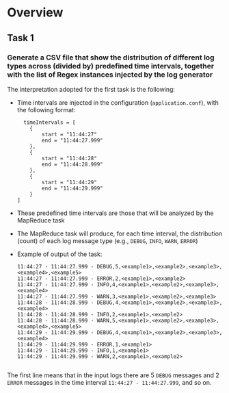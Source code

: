 # Overview

## Task 1
### Generate a CSV file that show the distribution of different log types across (divided by) predefined time intervals, together with the list of Regex instances injected by the log generator 

The interpretation adopted for the first task is the following:

- Time intervals are injected in the configuration (`application.conf`), with the following format:
    ```
      timeIntervals = [
        {
            start = "11:44:27"
            end = "11:44:27.999"
        },
        {
            start = "11:44:28"
            end = "11:44:28.999"
        },
        {
            start = "11:44:29"
            end = "11:44:29.999"
        }
    ]
  ```
  
- These predefined time intervals are those that will be analyzed by the MapReduce task
- The MapReduce task will produce, for each time interval, the distribution (count) of each log message type (e.g., `DEBUG`, `INFO`, `WARN`, `ERROR`)
- Example of output of the task:
  ```
  11:44:27 - 11:44:27.999 - DEBUG,5,<example1>,<example2>,<example3>,<example4>,<example5>
  11:44:27 - 11:44:27.999 - ERROR,2,<example1>,<example2>
  11:44:27 - 11:44:27.999 - INFO,4,<example1>,<example2>,<example3>,<example4>
  11:44:27 - 11:44:27.999 - WARN,3,<example1>,<example2>,<example3>
  11:44:28 - 11:44:28.999 - DEBUG,4,<example1>,<example2>,<example3>,<example4>
  11:44:28 - 11:44:28.999 - INFO,2,<example1>,<example2>
  11:44:28 - 11:44:28.999 - WARN,5,<example1>,<example2>,<example3>,<example4>,<example5>
  11:44:29 - 11:44:29.999 - DEBUG,4,<example1>,<example2>,<example3>,<example4>
  11:44:29 - 11:44:29.999 - ERROR,1,<example1>
  11:44:29 - 11:44:29.999 - INFO,1,<example1>
  11:44:29 - 11:44:29.999 - WARN,2,<example1>,<example2>


The first line means that in the input logs there are 5 `DEBUG` messages and 2 `ERROR` messages in the time interval `11:44:27 - 11:44:27.999`, and so on.